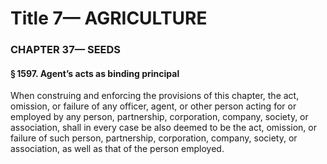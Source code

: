 
# Title 7— AGRICULTURE
### CHAPTER 37— SEEDS
#### § 1597. Agent’s acts as binding principal

When construing and enforcing the provisions of this chapter, the act, omission, or failure of any officer, agent, or other person acting for or employed by any person, partnership, corporation, company, society, or association, shall in every case be also deemed to be the act, omission, or failure of such person, partnership, corporation, company, society, or association, as well as that of the person employed.
